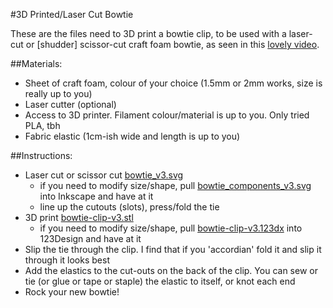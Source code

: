 #3D Printed/Laser Cut Bowtie

These are the files need to 3D print a bowtie clip, to be used with a laser-cut or [shudder] scissor-cut craft foam bowtie, as seen in this [lovely video](https://www.instagram.com/p/BK6XqXPjCu3/).

##Materials:

* Sheet of craft foam, colour of your choice (1.5mm or 2mm works, size is really up to you)
* Laser cutter (optional)
* Access to 3D printer.  Filament colour/material is up to you.  Only tried PLA, tbh
* Fabric elastic (1cm-ish wide and length is up to you)

##Instructions:

* Laser cut or scissor cut [bowtie_v3.svg](https://github.com/jyounker/bowties/blob/master/bowtie_v3.svg)
    * if you need to modify size/shape, pull [bowtie_components_v3.svg](https://github.com/jyounker/bowties/blob/master/bowtie_components_v3.svg) into Inkscape and have at it
    * line up the cutouts (slots), press/fold the tie
* 3D print [bowtie-clip-v3.stl](https://github.com/jyounker/bowties/blob/master/bowtie-clip-v3.stl)
    * if you need to modify size/shape, pull [bowtie-clip-v3.123dx](https://github.com/jyounker/bowties/blob/master/bowtie-clip-v3.123dx) into 123Design and have at it
* Slip the tie through the clip.  I find that if you 'accordian' fold it and slip it through it looks best
* Add the elastics to the cut-outs on the back of the clip.  You can sew or tie (or glue or tape or staple) the elastic to itself, or knot each end
* Rock your new bowtie!